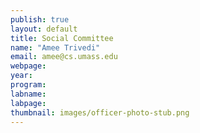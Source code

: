 ```yaml
---
publish: true
layout: default
title: Social Committee
name: "Amee Trivedi"
email: amee@cs.umass.edu 
webpage: 
year: 
program:
labname: 
labpage: 
thumbnail: images/officer-photo-stub.png
---
```

